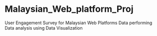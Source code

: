 # Malaysian_Web_platform_Proj
User Engagement Survey for Malaysian Web Platforms Data performing Data analysis using Data Visualization
